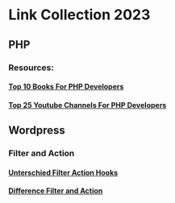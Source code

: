 # Link Collection 2023

## PHP

### Resources:

#### [Top 10 Books For PHP Developers](https://davorminchorov.com/top-10-books-for-php-developers)

#### [Top 25 Youtube Channels For PHP Developers](https://davorminchorov.com/top-10-books-for-php-developers)

## Wordpress

### Filter and Action

#### [Unterschied Filter Action Hooks](https://code.tutsplus.com/de/articles/wordpress-aktionen-und-filter-was-ist-der-unterschied--cms-25700)

#### [Difference Filter and Action](https://wpruby.com/wordpress-what-is-the-difference-between-actions-and-filters/)